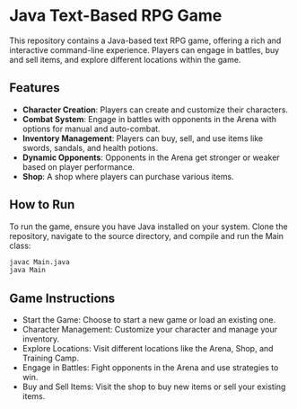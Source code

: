 # Java Text-Based RPG Game

This repository contains a Java-based text RPG game, offering a rich and interactive command-line experience. Players can engage in battles, buy and sell items, and explore different locations within the game.

## Features

- **Character Creation**: Players can create and customize their characters.
- **Combat System**: Engage in battles with opponents in the Arena with options for manual and auto-combat.
- **Inventory Management**: Players can buy, sell, and use items like swords, sandals, and health potions.
- **Dynamic Opponents**: Opponents in the Arena get stronger or weaker based on player performance.
- **Shop**: A shop where players can purchase various items. 

## How to Run

To run the game, ensure you have Java installed on your system. Clone the repository, navigate to the source directory, and compile and run the Main class:

```bash
javac Main.java
java Main
```
## Game Instructions
- Start the Game: Choose to start a new game or load an existing one.
- Character Management: Customize your character and manage your inventory.
- Explore Locations: Visit different locations like the Arena, Shop, and Training Camp.
- Engage in Battles: Fight opponents in the Arena and use strategies to win.
- Buy and Sell Items: Visit the shop to buy new items or sell your existing items.